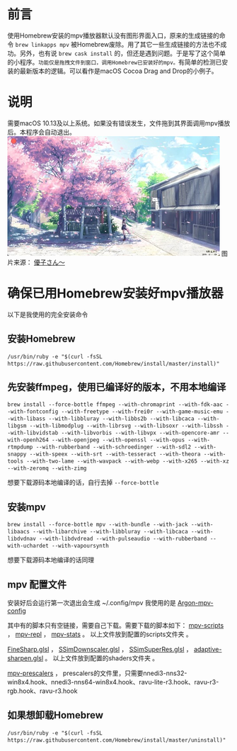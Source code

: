 #  前言
使用Homebrew安装的mpv播放器默认没有图形界面入口，原来的生成链接的命令 `brew linkapps mpv` 被Homebrew废除。用了其它一些生成链接的方法也不成功。另外，也有说 `brew cask install` 的，但还是遇到问题。于是写了这个简单的小程序。`功能仅是拖拽文件到窗口，调用Homebrew已安装好的mpv。`有简单的检测已安装的最新版本的逻辑。可以看作是macOS Cocoa Drag and Drop的小例子。

# 说明
需要macOS 10.13及以上系统。如果没有错误发生，文件拖到其界面调用mpv播放后。本程序会自动退出。
![](screenshot.png)
图片来源：
[優子さん～](https://www.pixiv.net/member_illust.php?mode=medium&illust_id=45314988)

# 确保已用Homebrew安装好mpv播放器
以下是我使用的完全安装命令
## 安装Homebrew
``` shell
/usr/bin/ruby -e "$(curl -fsSL https://raw.githubusercontent.com/Homebrew/install/master/install)"
```
## 先安装ffmpeg，使用已编译好的版本，不用本地编译
``` shell
brew install --force-bottle ffmpeg --with-chromaprint --with-fdk-aac --with-fontconfig --with-freetype --with-frei0r --with-game-music-emu --with-libass --with-libbluray --with-libbs2b --with-libcaca --with-libgsm --with-libmodplug --with-librsvg --with-libsoxr --with-libssh --with-libvidstab --with-libvorbis --with-libvpx --with-opencore-amr --with-openh264 --with-openjpeg --with-openssl --with-opus --with-rtmpdump --with-rubberband --with-schroedinger --with-sdl2 --with-snappy --with-speex --with-srt --with-tesseract --with-theora --with-tools --with-two-lame --with-wavpack --with-webp --with-x265 --with-xz --with-zeromq --with-zimg
```
想要下载源码本地编译的话，自行去掉 `--force-bottle`

## 安装mpv
``` shell
brew install --force-bottle mpv --with-bundle --with-jack --with-libaacs --with-libarchive --with-libbluray --with-libcaca --with-libdvdnav --with-libdvdread --with-pulseaudio --with-rubberband --with-uchardet --with-vapoursynth
```
想要下载源码本地编译的话同理

## mpv 配置文件
安装好后会运行第一次退出会生成 ~/.config/mpv
我使用的是 [Argon-mpv-config](https://github.com/Argon-/mpv-config)

其中有的脚本只有空链接，需要自己下载。需要下载的脚本如下：
[mpv-scripts](https://github.com/wm4/mpv-scripts) ，
[mpv-repl](https://github.com/rossy/mpv-repl) ，
[mpv-stats](https://github.com/Argon-/mpv-stats/releases) 。
以上文件放到配置的scripts文件夹 。

[FineSharp.glsl](https://gist.github.com/igv/a9a21ad1f6dd7d0b4452) ，
[SSimDownscaler.glsl](https://gist.github.com/igv/36508af3ffc84410fe39761d6969be10) ，
[SSimSuperRes.glsl](https://gist.github.com/igv/2364ffa6e81540f29cb7ab4c9bc05b6b) ，
[adaptive-sharpen.glsl](https://gist.github.com/igv/8a77e4eb8276753b54bb94c1c50c317e) 。
以上文件放到配置的shaders文件夹 。

[mpv-prescalers](https://github.com/bjin/mpv-prescalers/tree/master) ，
prescalers的文件里，只需要nnedi3-nns32-win8x4.hook、nnedi3-nns64-win8x4.hook、ravu-lite-r3.hook、ravu-r3-rgb.hook、ravu-r3.hook

## 如果想卸载Homebrew
``` shell
/usr/bin/ruby -e "$(curl -fsSL https://raw.githubusercontent.com/Homebrew/install/master/uninstall)"
```
